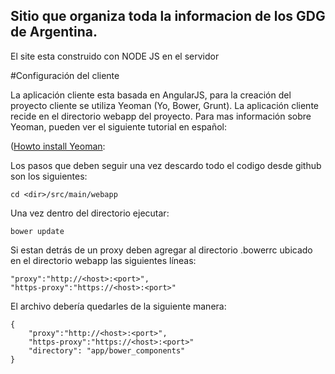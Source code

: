 ## Sitio que organiza toda la informacion de los GDG de Argentina.

El site esta construido con NODE JS en el servidor

#Configuración del cliente

La aplicación cliente esta basada en AngularJS, para la creación del proyecto cliente se utiliza Yeoman (Yo, Bower, Grunt).
La aplicación cliente recide en el directorio webapp del proyecto.
Para mas información sobre Yeoman, pueden ver el siguiente tutorial en español:

([Howto install Yeoman](http://csrinaldi.blogspot.com.ar/2013/11/construyendo-apliciones-web-modernas.html):
    
Los pasos que deben seguir una vez descardo todo el codigo desde github son los siguientes:

    cd <dir>/src/main/webapp
    
Una vez dentro del directorio ejecutar:

    bower update
    
Si estan detrás de un proxy deben agregar al directorio .bowerrc ubicado en el directorio webapp las siguientes líneas:

    "proxy":"http://<host>:<port>",
    "https-proxy":"https://<host>:<port>"
    
El archivo debería quedarles de la siguiente manera:

    {
        "proxy":"http://<host>:<port>",
        "https-proxy":"https://<host>:<port>"
        "directory": "app/bower_components"
    }
    
    
